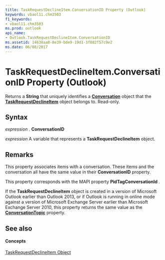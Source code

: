 ```yaml
---
title: TaskRequestDeclineItem.ConversationID Property (Outlook)
keywords: vbaol11.chm3503
f1_keywords:
- vbaol11.chm3503
ms.prod: outlook
api_name:
- Outlook.TaskRequestDeclineItem.ConversationID
ms.assetid: 14638aa8-8e39-bde9-19d1-3f082f57c9e2
ms.date: 06/08/2017
---
```



# TaskRequestDeclineItem.ConversationID Property (Outlook)

Returns a  **String** that uniquely identifies a **[Conversation](Outlook.Conversation.md)** object that the **[TaskRequestDeclineItem](Outlook.TaskRequestDeclineItem.md)** object belongs to. Read-only.


## Syntax

 _expression_ . **ConversationID**

 _expression_ A variable that represents a **TaskRequestDeclineItem** object.


## Remarks

This property associates items with a conversation. These items and the conversation all have the same value in their  **ConversationID** property.

This property corresponds with the MAPI property  **PidTagConversationId** .

If the  **TaskRequestDeclineItem** object is created in a version of Microsoft Outlook earlier than Outlook 2013, or if Outlook is running in online mode against a version of Microsoft Exchange Server earlier than Microsoft Exchange Server 2010, this property returns the same value as the **[ConversationTopic](Outlook.AppointmentItem.ConversationTopic.md)** property.


## See also


#### Concepts


[TaskRequestDeclineItem Object](Outlook.TaskRequestDeclineItem.md)

